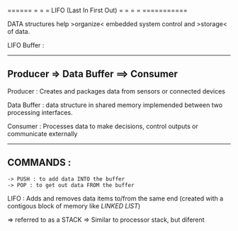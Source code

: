 ====== = = =  LIFO (Last In First Out) = = =  = ===========

DATA structures help >organize< embedded system control and >storage< of data.

LIFO Buffer : 

-------------------------------------
Producer => Data Buffer ==> Consumer 
-------------------------------------

Producer : Creates and packages data from sensors or connected devices

Data Buffer :  data structure in shared memory implemended between two processing interfaces.

Consumer : Processes data to make decisions, control outputs or communicate externally

-----------
COMMANDS : 
-----------

	-> PUSH : to add data INTO the buffer
	-> POP : to get out data FROM the buffer

LIFO : Adds and removes data items to/from the same end (created with a contigous block of memory like *LINKED LIST*)

=> referred to as a STACK
=> Similar to processor stack, but diferent




 


